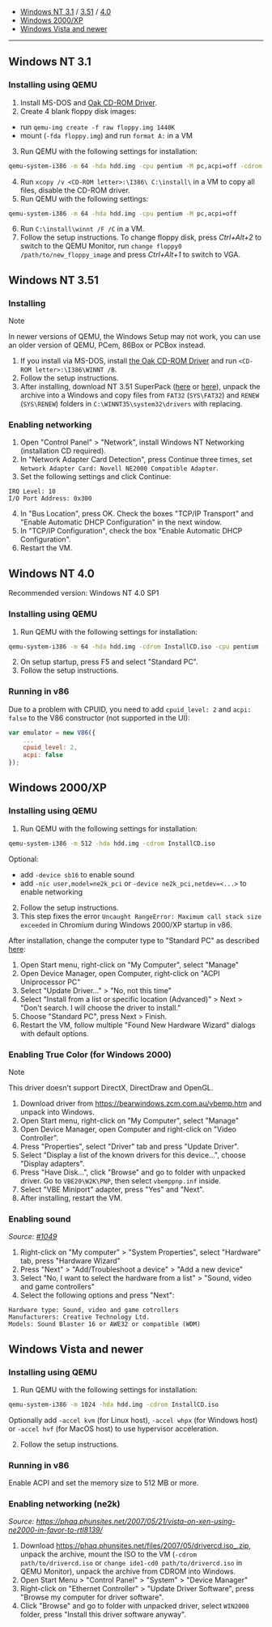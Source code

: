 
 - [Windows NT 3.1](#windows-nt-31) / [3.51](#windows-nt-351) / [4.0](#windows-nt-40)
 - [Windows 2000/XP](#windows-2000xp)
 - [Windows Vista and newer](#windows-vista-and-newer)

------------------------
## Windows NT 3.1

### Installing using QEMU

1. Install MS-DOS and [Oak CD-ROM Driver](https://www.dosdays.co.uk/topics/Software/optical_downloads.php).
2. Create 4 blank floppy disk images:

 - run `qemu-img create -f raw floppy.img 1440K`
 - mount (`-fda floppy.img`) and run `format A:` in a VM

3. Run QEMU with the following settings for installation:

```sh
qemu-system-i386 -m 64 -hda hdd.img -cpu pentium -M pc,acpi=off -cdrom InstallCD.iso
```

4. Run `xcopy /v <CD-ROM letter>:\I386\ C:\install\` in a VM to copy all files, disable the CD-ROM driver.
5. Run QEMU with the following settings: 

```sh
qemu-system-i386 -m 64 -hda hdd.img -cpu pentium -M pc,acpi=off
```

6. Run `C:\install\winnt /F /C` in a VM.
7. Follow the setup instructions. To change floppy disk, press *Ctrl+Alt+2* to switch to the QEMU Monitor, run `change floppy0 /path/to/new_floppy_image` and press *Ctrl+Alt+1* to switch to VGA.


## Windows NT 3.51

### Installing 

> [!NOTE]
> In newer versions of QEMU, the Windows Setup may not work, you can use an older version of QEMU, PCem, 86Box or PCBox instead.

1. If you install via MS-DOS, install [the Oak CD-ROM Driver](https://www.dosdays.co.uk/topics/Software/optical_downloads.php) and run `<CD-ROM letter>:\I386\WINNT /B`.
2. Follow the setup instructions.
3. After installing, download NT 3.51 SuperPack ([here](https://bearwindows.zcm.com.au/winnt351.htm#4) or [here](https://alter.org.ua/en/soft/nt_spack/nt3/)), unpack the archive into a Windows and copy files from `FAT32` (`SYS\FAT32`) and `RENEW` (`SYS\RENEW`) folders in `C:\WINNT35\system32\drivers` with replacing.

### Enabling networking

1. Open "Control Panel" > "Network", install Windows NT Networking (installation CD required).
2. In "Network Adapter Card Detection", press Continue three times, set `Network Adapter Card: Novell NE2000 Compatible Adapter`.
3. Set the following settings and click Continue:

```
IRQ Level: 10
I/O Port Address: 0x300
```

4. In "Bus Location", press OK. Check the boxes "TCP/IP Transport" and "Enable Automatic DHCP Configuration" in the next window.
5. In "TCP/IP Configuration", check the box "Enable Automatic DHCP Configuration".
6. Restart the VM.


## Windows NT 4.0

Recommended version: Windows NT 4.0 SP1

### Installing using QEMU

1. Run QEMU with the following settings for installation: 

```sh
qemu-system-i386 -m 64 -hda hdd.img -cdrom InstallCD.iso -cpu pentium -M pc,acpi=off
```

2. On setup startup, press F5 and select "Standard PC".
3. Follow the setup instructions.

### Running in v86

Due to a problem with CPUID, you need to add `cpuid_level: 2` and `acpi: false` to the V86 constructor (not supported in the UI):

```js
var emulator = new V86({
    ...
    cpuid_level: 2,
    acpi: false
});
```


## Windows 2000/XP

### Installing using QEMU

1. Run QEMU with the following settings for installation: 

```sh
qemu-system-i386 -m 512 -hda hdd.img -cdrom InstallCD.iso
```

Optional:
 - add `-device sb16` to enable sound
 - add `-nic user,model=ne2k_pci` or `-device ne2k_pci,netdev=<...>` to enable networking

2. Follow the setup instructions.
3. This step fixes the error `Uncaught RangeError: Maximum call stack size exceeded` in Chromium during Windows 2000/XP startup in v86.

After installation, change the computer type to "Standard PC" as described [here](http://web.archive.org/web/20220528021535/https://www.scm-pc-card.de/file/manual/FAQ/acpi_uninstallation_windows_xp_english.pdf):
1. Open Start menu, right-click on "My Computer", select "Manage"
2. Open Device Manager, open Computer, right-click on "ACPI Uniprocessor PC"
3. Select "Update Driver..." > "No, not this time"
4. Select "Install from a list or specific location (Advanced)" > Next > "Don't search. I will choose the driver to install." 
5. Choose "Standard PC", press Next > Finish.
6. Restart the VM, follow multiple "Found New Hardware Wizard" dialogs with default options.

### Enabling True Color (for Windows 2000)

> [!NOTE]
> This driver doesn't support DirectX, DirectDraw and OpenGL.

1. Download driver from https://bearwindows.zcm.com.au/vbemp.htm and unpack into Windows.
2. Open Start menu, right-click on "My Computer", select "Manage"
3. Open Device Manager, open Computer and right-click on "Video Controller".
4. Press "Properties", select "Driver" tab and press "Update Driver".
5. Select "Display a list of the known drivers for this device...", choose "Display adapters".
5. Press "Have Disk...", click "Browse" and go to folder with unpacked driver. Go to `VBE20\W2K\PNP`, then select `vbemppnp.inf` inside.
6. Select "VBE Miniport" adapter, press "Yes" and "Next".
7. After installing, restart the VM.

### Enabling sound

*Source: [#1049](https://github.com/copy/v86/issues/1049)*

1. Right-click on "My computer" > "System Properties", select "Hardware" tab, press "Hardware Wizard"
2. Press "Next" > "Add/Troubleshoot a device" > "Add a new device"
3. Select "No, I want to select the hardware from a list" > "Sound, video and game controllers"
4. Select the following options and press "Next":

```
Hardware type: Sound, video and game cotrollers
Manufacturers: Creative Technology Ltd.
Models: Sound Blaster 16 or AWE32 or compatible (WDM)
```


## Windows Vista and newer

### Installing using QEMU

1. Run QEMU with the following settings for installation: 

```sh
qemu-system-i386 -m 1024 -hda hdd.img -cdrom InstallCD.iso
```

Optionally add `-accel kvm` (for Linux host), `-accel whpx` (for Windows host) or `-accel hvf` (for MacOS host) to use hypervisor acceleration.

2. Follow the setup instructions.

### Running in v86

Enable ACPI and set the memory size to 512 MB or more.

### Enabling networking (ne2k)

*Source: https://phaq.phunsites.net/2007/05/21/vista-on-xen-using-ne2000-in-favor-to-rtl8139/*

1. Download https://phaq.phunsites.net/files/2007/05/drivercd.iso_.zip, unpack the archive, mount the ISO to the VM (`-cdrom path/to/drivercd.iso` or `change ide1-cd0 path/to/drivercd.iso` in QEMU Monitor), unpack the archive from CDROM into Windows.
2. Open Start Menu > "Control Panel" > "System" > "Device Manager"
3. Right-click on "Ethernet Controller" > "Update Driver Software", press "Browse my computer for driver software".
4. Click "Browse" and go to folder with unpacked driver, select `WIN2000` folder, press "Install this driver software anyway".
